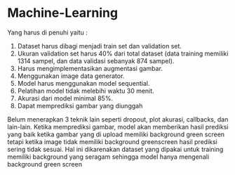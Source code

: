 # Machine-Learning
Yang harus di penuhi yaitu :
1. Dataset harus dibagi menjadi train set dan validation set.
2. Ukuran validation set harus 40% dari total dataset (data training memiliki 1314 sampel, dan data validasi sebanyak 874 sampel).
3. Harus mengimplementasikan augmentasi gambar.
4. Menggunakan image data generator.
5. Model harus menggunakan model sequential.
6. Pelatihan model tidak melebihi waktu 30 menit.
7. Akurasi dari model minimal 85%.
8. Dapat memprediksi gambar yang diunggah

Belum menerapkan 3 teknik lain seperti dropout, plot akurasi, callbacks, dan lain-lain. Ketika memprediksi gambar, model akan memberikan hasil prediksi yang baik ketika gambar yang di upload memiliki background green screen tetapi ketika image tidak memiliki background greenscreen hasil prediksi sering tidak sesuai. Hal ini dikarenakan dataset yang dipakai untuk training memiliki background yang seragam sehingga model hanya mengenali background green screen
